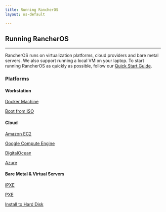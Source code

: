 ```yaml
---
title: Running RancherOS
layout: os-default

---
```


## Running RancherOS
---

RancherOS runs on virtualization platforms, cloud providers and bare metal servers. We also support running a local VM on your laptop. To start running RancherOS as quickly as possible, follow our [Quick Start Guide]({{site.baseurl}}/os/quick-start-guide/).

### Platforms

#### Workstation

[Docker Machine]({{site.baseurl}}/os/running-rancheros/workstation/docker-machine)

[Boot from ISO]({{site.baseurl}}/os/running-rancheros/workstation/boot-from-iso)


#### Cloud

[Amazon EC2]({{site.baseurl}}/os/running-rancheros/cloud/aws)

[Google Compute Engine]({{site.baseurl}}/os/running-rancheros/cloud/gce)

[DigitalOcean]({{site.baseurl}}/os/running-rancheros/cloud/do)

[Azure]({{site.baseurl}}/os/running-rancheros/cloud/azure)

#### Bare Metal & Virtual Servers

[iPXE]({{site.baseurl}}/os/running-rancheros/server/ipxe)

[PXE]({{site.baseurl}}/os/running-rancheros/server/pxe)

[Install to Hard Disk]({{site.baseurl}}/os/running-rancheros/server/install-to-disk)

<br>
